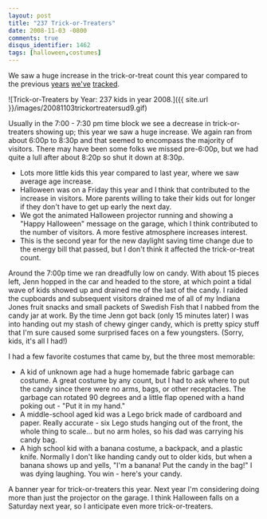 ```yaml
---
layout: post
title: "237 Trick-or-Treaters"
date: 2008-11-03 -0800
comments: true
disqus_identifier: 1462
tags: [halloween,costumes]
---
```

We saw a huge increase in the trick-or-treat count this year compared to
the previous [years](/archive/2005/11/01/155-trick-or-treaters.aspx)
[we've](/archive/2006/11/01/162-trick-or-treaters.aspx)
[tracked](/archive/2007/11/01/139-trick-or-treaters.aspx).

![Trick-or-Treaters by Year: 237 kids in year
2008.]({{ site.url }}/images/20081103trickortreatersud9.gif)

Usually in the 7:00 - 7:30 pm time block we see a decrease in
trick-or-treaters showing up; this year we saw a huge increase. We again
ran from about 6:00p to 8:30p and that seemed to encompass the majority
of visitors. There may have been some folks we missed pre-6:00p, but we
had quite a lull after about 8:20p so shut it down at 8:30p.

-   Lots more little kids this year compared to last year, where we saw
    average age increase.
-   Halloween was on a Friday this year and I think that contributed to
    the increase in visitors. More parents willing to take their kids
    out for longer if they don't have to get up early the next day.
-   We got the animated Halloween projector running and showing a "Happy
    Halloween" message on the garage, which I think contributed to the
    number of visitors. A more festive atmosphere increases interest.
-   This is the second year for the new daylight saving time change due
    to the energy bill that passed, but I don't think it affected the
    trick-or-treat count.

Around the 7:00p time we ran dreadfully low on candy. With about 15
pieces left, Jenn hopped in the car and headed to the store, at which
point a tidal wave of kids showed up and drained me of the last of the
candy. I raided the cupboards and subsequent visitors drained me of all
of my Indiana Jones fruit snacks and small packets of Swedish Fish that
I nabbed from the candy jar at work. By the time Jenn got back (only 15
minutes later) I was into handing out my stash of chewy ginger candy,
which is pretty spicy stuff that I'm sure caused some surprised faces on
a few youngsters. (Sorry, kids, it's all I had!)

I had a few favorite costumes that came by, but the three most
memorable:

-   A kid of unknown age had a huge homemade fabric garbage can costume.
    A great costume by any count, but I had to ask where to put the
    candy since there were no arms, bags, or other receptacles. The
    garbage can rotated 90 degrees and a little flap opened with a hand
    poking out - "Put it in my hand."
-   A middle-school aged kid was a Lego brick made of cardboard and
    paper. Really accurate - six Lego studs hanging out of the front,
    the whole thing to scale... but no arm holes, so his dad was
    carrying his candy bag.
-   A high school kid with a banana costume, a backpack, and a plastic
    knife. Normally I don't like handing candy out to older kids, but
    when a banana shows up and yells, "I'm a banana! Put the candy in
    the bag!" I was dying laughing. You win - here's your candy.

A banner year for trick-or-treaters this year. Next year I'm considering
doing more than just the projector on the garage. I think Halloween
falls on a Saturday next year, so I anticipate even more
trick-or-treaters.

